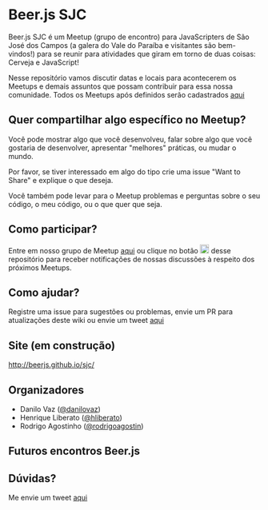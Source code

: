 # Beer.js SJC

Beer.js SJC é um Meetup (grupo de encontro) para JavaScripters de São José dos Campos (a galera do Vale do Paraíba e visitantes são bem-vindos!) para se reunir para atividades que giram em torno de duas coisas: Cerveja e JavaScript!

Nesse repositório vamos discutir datas e locais para acontecerem os Meetups e demais assuntos que possam contribuir para essa nossa comunidade. Todos os Meetups após definidos serão cadastrados [aqui](http://www.meetup.com/Beer-js-SJC/)

## Quer compartilhar algo específico no Meetup?

Você pode mostrar algo que você desenvolveu, falar sobre algo que você gostaria de desenvolver, apresentar "melhores" práticas, ou mudar o mundo.

Por favor, se tiver interessado em algo do tipo crie uma issue "Want to Share" e explique o que deseja.

Você também pode levar para o Meetup problemas e perguntas sobre o seu código, o meu código, ou o que quer que seja.

## Como participar?

Entre em  nosso grupo de Meetup [aqui](http://www.meetup.com/Beer-js-SJC/) ou clique no botão <img src="http://beerjs.github.io/sf/assets/watch.png" height="18"/> desse repositório para receber notificações de nossas discussões à respeito dos próximos Meetups.

## Como ajudar?

Registre uma issue para sugestões ou problemas, envie um PR para atualizações deste wiki ou envie um tweet [aqui](https://twitter.com/BeerJSSJC)

## Site (em construção)

http://beerjs.github.io/sjc/

## Organizadores

- Danilo Vaz ([@danilovaz](https://github.com/danilovaz))
- Henrique Liberato ([@hliberato](https://github.com/hliberato))
- Rodrigo Agostinho ([@rodrigoagostin](https://github.com/rodrigoagostin))

## Futuros encontros Beer.js


## Dúvidas?

Me envie um tweet [aqui](https://twitter.com/BeerJSSJC)
